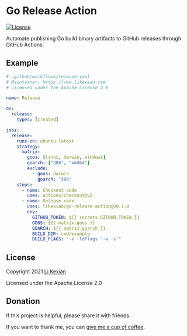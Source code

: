 # Go Release Action

[![License](https://img.shields.io/badge/license-Apache%202.0-blue.svg)](LICENSE)

Automate publishing Go build binary artifacts to GitHub releases through GitHub Actions.

## Example

```yaml
# .github/workflows/release.yaml
# Maintainer: https://www.likexian.com
# Licensed under the Apache License 2.0

name: Release

on:
  release:
    types: [created]

jobs:
  release:
    runs-on: ubuntu-latest
    strategy:
      matrix:
        goos: [linux, darwin, windows]
        goarch: ["386", "amd64"]
        exclude:
          - goos: darwin
            goarch: "386"
    steps:
      - name: Checkout code
        uses: actions/checkout@v2
      - name: Release code
        uses: likexian/go-release-action@v0.1.0
        env:
          GITHUB_TOKEN: ${{ secrets.GITHUB_TOKEN }}
          GOOS: ${{ matrix.goos }}
          GOARCH: ${{ matrix.goarch }}
          BUILD_DIR: cmd/example
          BUILD_FLAGS: "-v -ldflags '-w -s'"
```

## License

Copyright 2021 [Li Kexian](https://www.likexian.com/)

Licensed under the Apache License 2.0

## Donation

If this project is helpful, please share it with friends.

If you want to thank me, you can [give me a cup of coffee](https://www.likexian.com/donate/).
